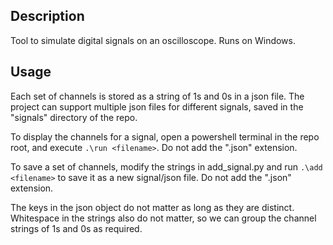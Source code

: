 ## Description

Tool to simulate digital signals on an oscilloscope. Runs on Windows.

## Usage

Each set of channels is stored as a string of 1s and 0s in a json file. The project can support multiple json files for different signals, saved in the "signals" directory of the repo.

To display the channels for a signal, open a powershell terminal in the repo root, and execute ```.\run <filename>```. Do not add the ".json" extension.

To save a set of channels, modify the strings in add_signal.py  and run ```.\add <filename>``` to save it as a new signal/json file. Do not add the ".json" extension.

The keys in the json object do not matter as long as they are distinct. Whitespace in the strings also do not matter, so we can group the channel strings of 1s and 0s as required.
